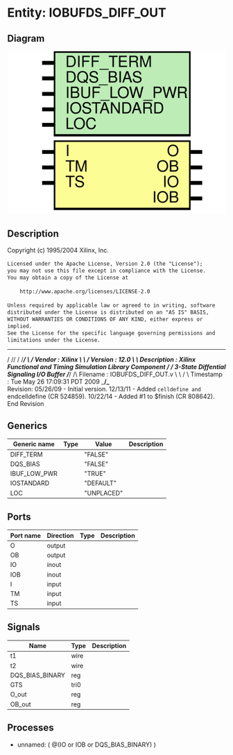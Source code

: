 # Entity: IOBUFDS_DIFF_OUT

## Diagram

![Diagram](IOBUFDS_DIFF_OUT.svg "Diagram")
## Description

   Copyright (c) 1995/2004 Xilinx, Inc.
 
    Licensed under the Apache License, Version 2.0 (the "License");
    you may not use this file except in compliance with the License.
    You may obtain a copy of the License at
 
        http://www.apache.org/licenses/LICENSE-2.0
 
    Unless required by applicable law or agreed to in writing, software
    distributed under the License is distributed on an "AS IS" BASIS,
    WITHOUT WARRANTIES OR CONDITIONS OF ANY KIND, either express or implied.
    See the License for the specific language governing permissions and
    limitations under the License.
   ____  ____
  /   /\/   /
 /___/  \  /    Vendor : Xilinx
 \   \   \/     Version : 12.0
  \   \         Description : Xilinx Functional and Timing Simulation Library Component
  /   /                  3-State Diffential Signaling I/O Buffer
 /___/   /\     Filename : IOBUFDS_DIFF_OUT.v
 \   \  /  \    Timestamp : Tue May 26 17:09:31 PDT 2009
  \___\/\___\
 Revision:
    05/26/09 - Initial version.
    12/13/11 - Added `celldefine and `endcelldefine (CR 524859).
    10/22/14 - Added #1 to $finish (CR 808642).
 End Revision
 
## Generics

| Generic name | Type | Value      | Description |
| ------------ | ---- | ---------- | ----------- |
| DIFF_TERM    |      | "FALSE"    |             |
| DQS_BIAS     |      | "FALSE"    |             |
| IBUF_LOW_PWR |      | "TRUE"     |             |
| IOSTANDARD   |      | "DEFAULT"  |             |
| LOC          |      | "UNPLACED" |             |
## Ports

| Port name | Direction | Type | Description |
| --------- | --------- | ---- | ----------- |
| O         | output    |      |             |
| OB        | output    |      |             |
| IO        | inout     |      |             |
| IOB       | inout     |      |             |
| I         | input     |      |             |
| TM        | input     |      |             |
| TS        | input     |      |             |
## Signals

| Name            | Type | Description |
| --------------- | ---- | ----------- |
| t1              | wire |             |
| t2              | wire |             |
| DQS_BIAS_BINARY | reg  |             |
| GTS             | tri0 |             |
| O_out           | reg  |             |
| OB_out          | reg  |             |
## Processes
- unnamed: ( @(IO or IOB or DQS_BIAS_BINARY) )
